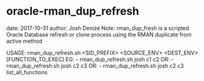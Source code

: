 # oracle-rman_dup_refresh
date: 2017-10-31
author: Josh Denize
Note: rman_dup_fresh is a scripted Oracle Database refresh or clone process using the RMAN duplicate from active method

USAGE: rman_dup_refresh.sh <SID_PREFIX> <SOURCE_ENV> <DEST_ENV> [FUNCTION_TO_EXEC]
 EG: - rman_dup_refresh.sh josh c1 c2
 OR: - rman_dup_refresh.sh josh c2 c3
 OR: - rman_dup_refresh.sh josh c2 c3 list_all_functions
